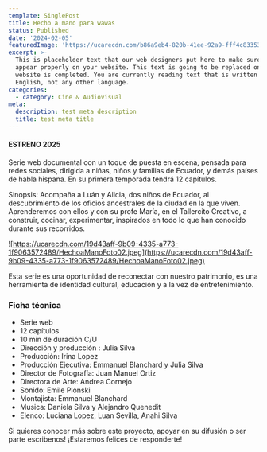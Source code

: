 ```yaml
---
template: SinglePost
title: Hecho a mano para wawas
status: Published
date: '2024-02-05'
featuredImage: 'https://ucarecdn.com/b86a9eb4-820b-41ee-92a9-fff4c83353ee/HechoaManofoto01Cast.jpeg'
excerpt: >-
  This is placeholder text that our web designers put here to make sure words
  appear properly on your website. This text is going to be replaced once the
  website is completed. You are currently reading text that is written in
  English, not any other language.
categories:
  - category: Cine & Audiovisual
meta:
  description: test meta description
  title: test meta title
---
```


#### ESTRENO 2025

Serie web documental con un toque de puesta en escena, pensada para redes sociales, dirigida a niñas, niños y familias de Ecuador, y demás países de habla hispana. En su primera temporada tendrá 12 capítulos.

Sinopsis: Acompaña a Luán y Alicia, dos niños de Ecuador, al descubrimiento de los oficios ancestrales de la ciudad en la que viven. Aprenderemos con ellos y con su profe María, en el Tallercito Creativo, a construir, cocinar, experimentar, inspirados en todo lo que han conocido durante sus recorridos.

![https://ucarecdn.com/19d43aff-9b09-4335-a773-1f9063572489/HechoaManoFoto02.jpeg](https://ucarecdn.com/19d43aff-9b09-4335-a773-1f9063572489/HechoaManoFoto02.jpeg)

Esta serie es una oportunidad de reconectar con nuestro patrimonio, es una herramienta de identidad cultural, educación y a la vez de entretenimiento.

### Ficha técnica

- Serie web
- 12 capítulos
- 10 min de duración C/U
- Dirección y producción : Julia Silva
- Producción: Irina Lopez
- Producción Ejecutiva: Emmanuel Blanchard y Julia Silva
- Director de Fotografía: Juan Manuel Ortiz
- Directora de Arte: Andrea Cornejo
- Sonido: Emile Plonski
- Montajista: Emmanuel Blanchard
- Musica: Daniela Silva y Alejandro Quenedit
- Elenco: Luciana Lopez, Luan Sevilla, Anahi Silva

Si quieres conocer más sobre este proyecto, apoyar en su difusión o ser parte escribenos! ¡Estaremos felices de responderte!

<!-- ![https://ucarecdn.com/5963943a-b9ee-4e19-aed9-68a36d9f361f/WhatsAppImage20230312at1542551.jpeg](https://ucarecdn.com/5963943a-b9ee-4e19-aed9-68a36d9f361f/WhatsAppImage20230312at1542551.jpeg)

![https://ucarecdn.com/e9ffe53d-9fe3-4f58-b2f4-0a32fcbced00/WhatsAppImage20230312at093408.jpeg](https://ucarecdn.com/e9ffe53d-9fe3-4f58-b2f4-0a32fcbced00/WhatsAppImage20230312at093408.jpeg)

![https://ucarecdn.com/65844489-bd5b-4749-95c7-60f20192e725/WhatsAppImage20230312at1614333.jpeg](https://ucarecdn.com/65844489-bd5b-4749-95c7-60f20192e725/WhatsAppImage20230312at1614333.jpeg) -->
